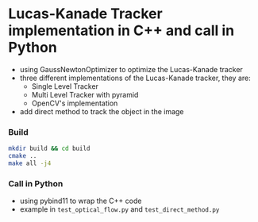 # Lucas-Kanade Tracker implementation in C++ and call in Python

- using GaussNewtonOptimizer to optimize the Lucas-Kanade tracker
- three different implementations of the Lucas-Kanade tracker, they are:
  - Single Level Tracker
  - Multi Level Tracker with pyramid
  - OpenCV's implementation
- add direct method to track the object in the image
### Build
  ```bash
  mkdir build && cd build
  cmake ..
  make all -j4
  ```
### Call in Python
- using pybind11 to wrap the C++ code 
- example in `test_optical_flow.py` and `test_direct_method.py`